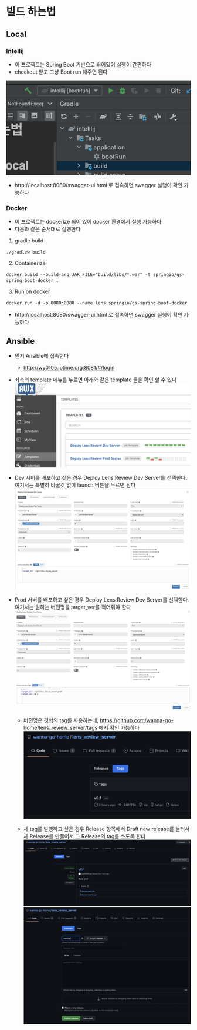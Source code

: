 # 빌드 하는법

## Local

### Intellij
- 이 프로젝트는 Spring Boot 기반으로 되어있어 실행이 간편하다
- checkout 받고 그냥 Boot run 해주면 된다

![intellij_build](./img/intellij_build.png)

- http://localhost:8080/swagger-ui.html 로 접속하면 swagger 실행이 확인 가능하다
  
### Docker
- 이 프로젝트는 dockerize 되어 있어 docker 환경에서 실행 가능하다
- 다음과 같은 순서대로 실행한다

1. gradle build
```
./gradlew build
```

2. Containerize
```
docker build --build-arg JAR_FILE="build/libs/*.war" -t springio/gs-spring-boot-docker .
```

3. Run on docker
```
docker run -d -p 8080:8080 --name lens springio/gs-spring-boot-docker
```

- http://localhost:8080/swagger-ui.html 로 접속하면 swagger 실행이 확인 가능하다


## Ansible
- 먼저 Ansible에 접속한다
  + http://wy0105.iptime.org:8081/#/login
    
- 좌측의 template 메뉴를 누르면 아래와 같은 template 들을 확인 할 수 있다
![ansible_template](./img/ansible_template.png)
    
- Dev 서버를 배포하고 싶은 경우 Deploy Lens Review Dev Server를 선택한다. 여기서는 특별히 바꿀것 없이 launch 버튼을 누르면 된다
![ansible_template_dev](./img/ansible_template_dev.png)
  
- Prod 서버를 배포하고 싶은 경우 Deploy Lens Review Dev Server를 선택한다. 여기서는 원하는 버전명을 target_ver를 적어줘야 한다
![ansible_template_prod](./img/ansible_template_prod.png)
  + 버전명은 깃헙의 tag를 사용하는데, https://github.com/wanna-go-home/lens_review_server/tags 에서 확인 가능하다
    ![github_tags](./img/github_tags.png)
    
  + 새 tag를 발행하고 싶은 경우 Release 항목에서 Draft new release를 눌러서 새 Release를 만들어서 그 Release의 tag를 쓰도록 한다
    ![github_release](./img/github_releae.png)
    ![github_release_detail](./img/github_release_detail.png)





